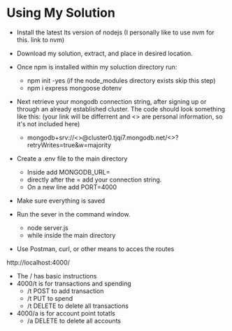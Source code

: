 # Using My Solution

- Install the latest lts version of nodejs (I personally like to use nvm for this. link to nvm)
- Download my solution, extract, and place in desired location.
- Once npm is installed within my soluction directory run: 
    - npm init -yes (if the node_modules directory exists skip this step) 
    - npm i express mongoose dotenv
- Next retrieve your mongodb connection string, after signing up or through an already established cluster. The code should look something like this: (your link will be differrent and <> are personal information, so it's not included here)
    - mongodb+srv://<>@cluster0.tjqi7.mongodb.net/<>?retryWrites=true&w=majority

- Create a .env file to the main directory
    - Inside add MONGODB_URL=
    - directly after the = add your connection string.
    - On a new line add PORT=4000
- Make sure everything is saved
- Run the sever in the command window. 
    - node server.js 
    - while inside the main directory
- Use Postman, curl, or other means to acces the routes

http://localhost:4000/ 

- The / has basic instructions
- 4000/t is for transactions and spending
    - /t POST to add transaction
    - /t PUT to spend
    - /t DELETE to delete all transactions
- 4000/a is for account point totatls
    - /a DELETE to delete all accounts